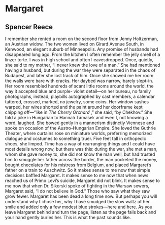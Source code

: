 # Margaret
## Spencer Reece
I remember she rented a room on the second floor from Jenny Holtzerman, an
Austrian widow. The two women lived on Girard Avenue South, in Kenwood, an
elegant suburb of Minneapolis. Any promise of husbands had disappeared long
ago. From the kitchen I often remember the jelly smell of a linzer torte. I
was in high school and often I eavesdropped. Once, quietly, she said to my
mother, “I never knew the love of a man.” She had mentioned having a husband,
but during the war they were separated in the chaos of Budapest, and later she
lost track of him. Once she showed me her room: the walls were bare with
cracks. Her daybed was narrow, barely slept-in. Her room resembled hundreds of
scant little rooms around the world, the way it accepted blue and purple-
violet detail—on her bureau, no family photographs, instead, playbills
autographed by cast members, a calendar tattered, crossed, marked, no jewelry,
some coins. Her window sashes warped, her wires shorted and the paint around
her doorframe kept chipping off—“like in _The Cherry Orchard_ ,” she said, “by
Chekhov.” She told a joke in Hungarian to Hannah Tamasek and even I, not
knowing a word, laughed. She bowed gently in a mannerism distinctly Viennese
and spoke on occasion of the Austro-Hungarian Empire. She loved the Guthrie
Theater, where curtains rose on miniature worlds, preferring memorized
dialogue and costumes to something truer. Five feet tall in orthopedic shoes,
she limped. Time has a way of rearranging things and I could have most details
wrong now, but there was this: during the war, she met a man, whom she gave
money to, she did not know the man well, but had trusted him to smuggle her
father across the border, the man pocketed the money, bought chocolates for
his mistress from Belgium, and placed Margaret’s father on a train to
Auschwitz. So it makes sense to me now that simple decisions baffled Margaret.
It makes sense to me now that when news reached us of Primo Levi’s suicide,
Margaret did not blink. It makes sense to me now that when Dr. Sikorski spoke
of fighting in the Warsaw sewers, Margaret said, “I do not believe in God.”
Those who saw what they saw grow fewer. Margaret has been dead a long time
now. But perhaps you will understand why I chose her, why I have smudged the
slow waltz of her smile and added only a few modest blue strokes—here and
here. As you leave Margaret behind and turn the page, listen as the page falls
back and your hand gently buries her. This is what the past sounds like.